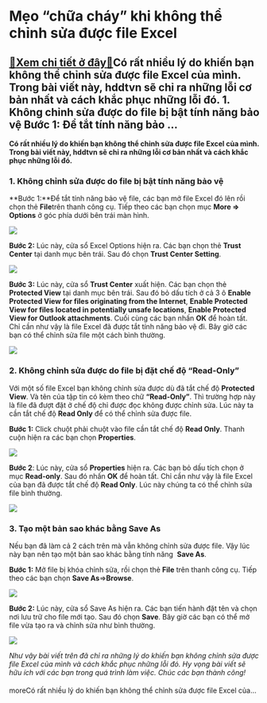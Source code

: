 Mẹo “chữa cháy” khi không thể chỉnh sửa được file Excel
=======================================================

[:gift:Xem chi tiết ở đây:gift:](https://hddtvn.com/meo-chua-chay-khi-khong-the-chinh-sua-duoc-file-excel/)Có rất nhiều lý do khiến bạn không thể chỉnh sửa được file Excel của mình. Trong bài viết này, hddtvn sẽ chỉ ra những lỗi cơ bản nhất và cách khắc phục những lỗi đó. 1. Không chỉnh sửa được do file bị bật tính năng bảo vệ Bước 1: Để tắt tính năng bảo …
------------------------------------------------------------------------------------------------------------------------------------------------------------------------------------------------------------------------------------------------------------

**Có rất nhiều lý do khiến bạn không thể chỉnh sửa được file Excel của mình. Trong bài viết này, hddtvn sẽ chỉ ra những lỗi cơ bản nhất và cách khắc phục những lỗi đó.**


### 1. Không chỉnh sửa được do file bị bật tính năng bảo vệ


**Bước 1:**Để tắt tính năng bảo vệ file, các bạn mở file Excel đó lên rồi chọn thẻ **File**trên thanh công cụ. Tiếp theo các bạn chọn mục **More => Options** ở góc phía dưới bên trái màn hình.


![](https://hddtvn.com/wp-content/uploads/2021/01/f7yZvDE.png)


**Bước 2:** Lúc này, cửa sổ Excel Options hiện ra. Các bạn chọn thẻ **Trust Center** tại danh mục bên trái. Sau đó chọn **Trust Center Setting**.


![](https://hddtvn.com/wp-content/uploads/2021/01/jCa0ooL.png)


**Bước 3:** Lúc này, cửa sổ **Trust Center** xuất hiện. Các bạn chọn thẻ **Protected View** tại danh mục bên trái. Sau đó bỏ dấu tích ở cả 3 ô **Enable Protected View for files originating from the Internet**, **Enable Protected View for files located in potentially unsafe locations**, **Enable Protected View for Outlook attachments**. Cuối cùng các bạn nhấn **OK** để hoàn tất. Chỉ cần như vậy là file Excel đã được tắt tính năng bảo vệ đi. Bây giờ các bạn có thể chỉnh sửa file một cách bình thường.


![](https://hddtvn.com/wp-content/uploads/2021/01/PQkyiMm.png)


### 2. Không chỉnh sửa được do file bị đặt chế độ “Read-Only”


Với một số file Excel bạn không chỉnh sửa được dù đã tắt chế độ **Protected View**. Và tên của tập tin có kèm theo chữ **“Read-Only”**. Thì trường hợp này là file đã đượt đặt ở chế độ chỉ được đọc không được chỉnh sửa. Lúc này ta cần tắt chế độ **Read Only** để có thể chỉnh sửa được file.


**Bước 1:** Click chuột phải chuột vào file cần tắt chế độ **Read Only**. Thanh cuộn hiện ra các bạn chọn **Properties**.


![](https://hddtvn.com/wp-content/uploads/2021/01/lwsYweM.png)


**Bước 2**: Lúc này, cửa sổ **Properties** hiện ra. Các bạn bỏ dấu tích chọn ở mục **Read-only**. Sau đó nhấn **OK** để hoàn tất. Chỉ cần như vậy là file Excel của bạn đã được tắt chế độ **Read Only**. Lúc này chúng ta có thể chỉnh sửa file bình thường.


![](https://hddtvn.com/wp-content/uploads/2021/01/mcuw0Bv.png)


### 3. Tạo một bản sao khác bằng Save As


Nếu bạn đã làm cả 2 cách trên mà vẫn không chỉnh sửa được file. Vậy lúc này bạn nên tạo một bản sao khác bằng tính năng  **Save As**.


**Bước 1:** Mở file bị khóa chỉnh sửa, rồi chọn thẻ **File** trên thanh công cụ. Tiếp theo các bạn chọn **Save As**=>**Browse**.


![](https://hddtvn.com/wp-content/uploads/2021/01/52jI9Pj.png)


**Bước 2:** Lúc này, cửa sổ Save As hiện ra. Các bạn tiến hành đặt tên và chọn nơi lưu trữ cho file mới tạo. Sau đó chọn **Save**. Bây giờ các bạn có thể mở file vừa tạo ra và chỉnh sửa như bình thường.


![](https://hddtvn.com/wp-content/uploads/2021/01/fwtP4td.png)


*Như vậy bài viết trên đã chỉ ra những lý do khiến bạn không chỉnh sửa được file Excel của mình và cách khắc phục những lỗi đó. Hy vọng bài viết sẽ hữu ích với các bạn trong quá trình làm việc. Chúc các bạn thành công!*


#### 


moreCó rất nhiều lý do khiến bạn không thể chỉnh sửa được file Excel của…

